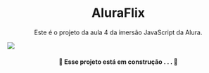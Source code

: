<h1 align="center">AluraFlix</h1>

<p align="center">Este é o projeto da aula 4 da imersão JavaScript da Alura.</p>

<img src="https://user-images.githubusercontent.com/92443688/157738887-e77085c2-097c-4061-b809-9134a571daf6.jpg">
<h4 align="center">🚧  Esse projeto está em construção . . .  🚧 </h4>
